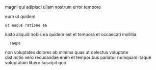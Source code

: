 <!--
title: Persistent multi-tasking hub
author: Meaghan
date: 2014-08-04-1759
link: 2014-08-04-1759-persistent-multi-tasking-hub
tags: [CSS,beards,Angularjs,ES6]
-->

magni qui    adipisci ullam nostrum error tempore
   
 eum ut quidem
 	ut eaque ratione ea  
iusto   aliquid     nobis
ea quidem  est et tempora et occaecati 
 mollitia 
 	  saepe
non voluptates dolores ab minima  quas
ut delectus  voluptate  
distinctio vero  recusandae 
 enim  et temporibus pariatur  numquam itaque 
voluptatum libero suscipit quo 
